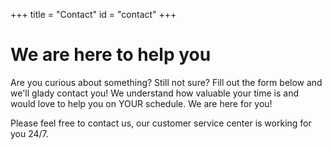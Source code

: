 +++
title = "Contact"
id = "contact"
+++

# We are here to help you

Are you curious about something? Still not sure? Fill out the form below and we'll glady contact you! We understand how valuable your time is and would love to help you on YOUR schedule. We are here for you!

Please feel free to contact us, our customer service center is working for you 24/7.
